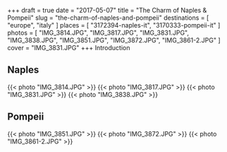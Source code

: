 +++
draft  = true
date   = "2017-05-07"
title  = "The Charm of Naples & Pompeii"
slug   = "the-charm-of-naples-and-pompeii"
destinations = [ "europe", "italy" ]
places = [ "3172394-naples-it", "3170333-pompeii-it" ]
photos = [
  "IMG_3814.JPG", "IMG_3817.JPG", "IMG_3831.JPG", "IMG_3838.JPG", "IMG_3851.JPG",
  "IMG_3872.JPG", "IMG_3861-2.JPG"
]
cover = "IMG_3831.JPG"
+++
Introduction
<!--more-->

## Naples
{{< photo "IMG_3814.JPG" >}}
{{< photo "IMG_3817.JPG" >}}
{{< photo "IMG_3831.JPG" >}}
{{< photo "IMG_3838.JPG" >}}

## Pompeii
{{< photo "IMG_3851.JPG" >}}
{{< photo "IMG_3872.JPG" >}}
{{< photo "IMG_3861-2.JPG" >}}